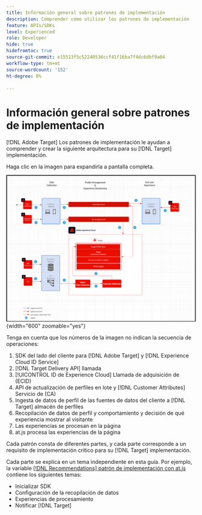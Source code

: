 ```yaml
---
title: Información general sobre patrones de implementación
description: Comprender cómo utilizar los patrones de implementación
feature: APIs/SDKs
level: Experienced
role: Developer
hide: true
hidefromtoc: true
source-git-commit: e15513f5c52240536ccf41f16ba7f4dc6dbf9a04
workflow-type: tm+mt
source-wordcount: '152'
ht-degree: 0%

---
```


# Información general sobre patrones de implementación

[!DNL Adobe Target] Los patrones de implementación le ayudan a comprender y crear la siguiente arquitectura para su [!DNL Target] implementación.

Haga clic en la imagen para expandirla a pantalla completa.

![Diagrama de arquitectura de Adobe Target](/help/dev/patterns/assets/architecture-chart.png){width="600" zoomable="yes"}

Tenga en cuenta que los números de la imagen no indican la secuencia de operaciones:

1. SDK del lado del cliente para [!DNL Adobe Target] y [!DNL Experience Cloud ID Service]
1. [!DNL Target Delivery API] llamada
1. [!UICONTROL ID de Experience Cloud] Llamada de adquisición de (ECID)
1. API de actualización de perfiles en lote y [!DNL Customer Attributes] Servicio de (CA)
1. Ingesta de datos de perfil de las fuentes de datos del cliente a [!DNL Target] almacén de perfiles
1. Recopilación de datos de perfil y comportamiento y decisión de qué experiencia mostrar al visitante
1. Las experiencias se procesan en la página
1. at.js procesa las experiencias de la página

Cada patrón consta de diferentes partes, y cada parte corresponde a un requisito de implementación crítico para su [!DNL Target] implementación.

Cada parte se explica en un tema independiente en esta guía. Por ejemplo, la variable [[!DNL Recommendations] patrón de implementación con at.js](/help/dev/patterns/recs-atjs/recs-implementation-pattern-atjs.md) contiene los siguientes temas:

* Inicializar SDK
* Configuración de la recopilación de datos
* Experiencias de procesamiento
* Notificar [!DNL Target]


